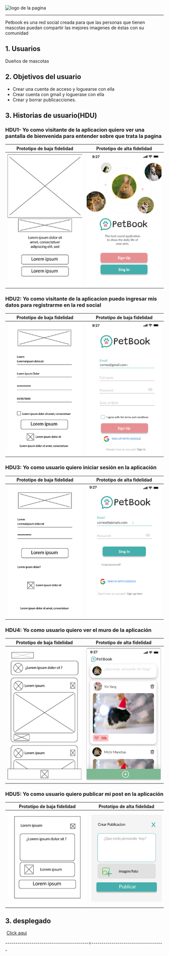<img src="https://github.com/aniapalominoq/DEV001-social-network/blob/main/src/assets/img/logo_horizontal.png" width=800 height=250 alt="logo de la pagina"/>

---

Petbook es una red social creada para que las personas que tienen mascotas puedan compartir las mejores imagenes de éstas con su comunidad

## 1. Usuarios

Dueños de mascotas

## 2. Objetivos del usuario

- Crear una cuenta de acceso y loguearse con ella
- Crear cuenta con gmail y loguerase con ella
- Crear y borrar publicacciones.

## 3. Historias de usuario(HDU)

### **HDU1- Yo como visitante de la aplicacion quiero ver una pantalla de bienvenida para entender sobre que trata la pagina**

| Prototipo de baja fidelidad                                                                                                                               | Prototipo de alta fidelidad                                                                                                  |
| --------------------------------------------------------------------------------------------------------------------------------------------------------- | ---------------------------------------------------------------------------------------------------------------------------- |
| ![historia-usuario1](https://raw.githubusercontent.com/JENNYFERGAMBOA/DEV001-social-network/main/src/assets/img/PROTOTIPO%20BAJA%20FIDELIDAD%20HDU-1.jpg) | ![historia-usuario1](https://raw.githubusercontent.com/JENNYFERGAMBOA/DEV001-social-network/main/src/assets/img/Welcome.jpg) |

### **HDU2: Yo como visitante de la aplicacion puedo ingresar mis datos para registrarme en la red social**

| Prototipo de baja fidelidad                                                                                                                               | Prototipo de baja fidelidad                                                                                                   |
| --------------------------------------------------------------------------------------------------------------------------------------------------------- | ----------------------------------------------------------------------------------------------------------------------------- |
| ![historia-usuario2](https://raw.githubusercontent.com/JENNYFERGAMBOA/DEV001-social-network/main/src/assets/img/PROTOTIPO%20BAJA%20FIDELIDAD%20HDU-2.jpg) | ![historia-usuario2](https://raw.githubusercontent.com/JENNYFERGAMBOA/DEV001-social-network/main/src/assets/img/Register.jpg) |

### **HDU3: Yo como usuario quiero iniciar sesión en la aplicación**

| Prototipo de baja fidelidad                                                                                                                               | Prototipo de alta fidelidad                                                                                                |
| --------------------------------------------------------------------------------------------------------------------------------------------------------- | -------------------------------------------------------------------------------------------------------------------------- |
| ![historia-usuario3](https://raw.githubusercontent.com/JENNYFERGAMBOA/DEV001-social-network/main/src/assets/img/PROTOTIPO%20BAJA%20FIDELIDAD%20HDU-3.jpg) | ![historia-usuario2](https://raw.githubusercontent.com/JENNYFERGAMBOA/DEV001-social-network/main/src/assets/img/Login.jpg) |

### **HDU4: Yo como usuario quiero ver el muro de la aplicación**

| Prototipo de baja fidelidad                                                                                                                               | Prototipo de alta fidelidad                                                                                               |
| --------------------------------------------------------------------------------------------------------------------------------------------------------- | ------------------------------------------------------------------------------------------------------------------------- |
| ![historia-usuario4](https://raw.githubusercontent.com/JENNYFERGAMBOA/DEV001-social-network/main/src/assets/img/PROTOTIPO%20BAJA%20FIDELIDAD%20HDU-4.jpg) | ![historia-usuario4](https://raw.githubusercontent.com/JENNYFERGAMBOA/DEV001-social-network/main/src/assets/img/Wall.jpg) |

### **HDU5: Yo como usuario quiero publicar mi post en la aplicación**

| Prototipo de baja fidelidad                                                                                                                           | Prototipo de alta fidelidad                                                                                                                          |
| ----------------------------------------------------------------------------------------------------------------------------------------------------- | ---------------------------------------------------------------------------------------------------------------------------------------------------- |
| ![historia-usuario4](https://raw.githubusercontent.com/JENNYFERGAMBOA/DEV001-social-network/main/src/assets/img/PROTOTIPO-BAJA-FIDELIDAD-HDU-4.2.jpg) | ![historia-usuario4](https://raw.githubusercontent.com/JENNYFERGAMBOA/DEV001-social-network/main/src/assets/img/ventana%20agregar%20comentarios.jpg) |

## 3. desplegado

<img href="https://png.pngtree.com/element_our/png_detail/20190103/woman-hand-points-a-finger-at-something-finger-touch-screen-png_308332.jpg"> <a href="https://petbook-ca221.web.app/"> Click aqui </a>

-----------------------------------------⭐------------------------------------
